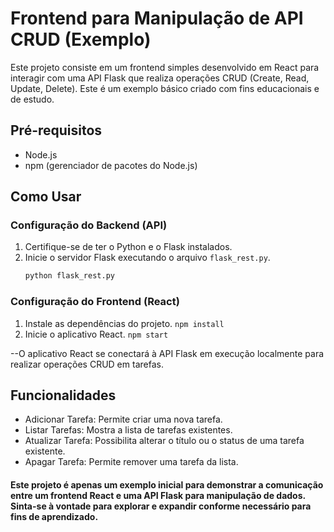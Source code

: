 # Frontend para Manipulação de API CRUD (Exemplo)

Este projeto consiste em um frontend simples desenvolvido em React para interagir com uma API Flask que realiza operações CRUD (Create, Read, Update, Delete). Este é um exemplo básico criado com fins educacionais e de estudo.

## Pré-requisitos

- Node.js
- npm (gerenciador de pacotes do Node.js)

## Como Usar

### Configuração do Backend (API)

1. Certifique-se de ter o Python e o Flask instalados.
2. Inicie o servidor Flask executando o arquivo `flask_rest.py`.
   ```bash
   python flask_rest.py
### Configuração do Frontend (React)
1. Instale as dependências do projeto.
    `npm install`
2. Inicie o aplicativo React.
    `npm start`

--O aplicativo React se conectará à API Flask em execução localmente para realizar operações CRUD em tarefas.

## Funcionalidades

- Adicionar Tarefa: Permite criar uma nova tarefa.
- Listar Tarefas: Mostra a lista de tarefas existentes.
- Atualizar Tarefa: Possibilita alterar o título ou o status de uma tarefa existente.
- Apagar Tarefa: Permite remover uma tarefa da lista.



#### Este projeto é apenas um exemplo inicial para demonstrar a comunicação entre um frontend React e uma API Flask para manipulação de dados. Sinta-se à vontade para explorar e expandir conforme necessário para fins de aprendizado.